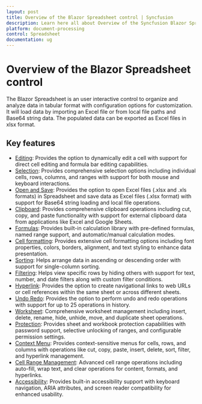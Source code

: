 ```yaml
---
layout: post
title: Overview of the Blazor Spreadsheet control | Syncfusion
description: Learn here all about Overview of the Syncfusion Blazor Spreadsheet control and more.
platform: document-processing
control: Spreadsheet
documentation: ug
---
```


# Overview of the Blazor Spreadsheet control

The Blazor Spreadsheet is an user interactive control to organize and analyze data in tabular format with configuration options for customization. It will load data by importing an Excel file or from local file paths and Base64 string data. The populated data can be exported as Excel files in xlsx format.

## Key features

* [Editing](editing): Provides the option to dynamically edit a cell with support for direct cell editing and formula bar editing capabilities.
* [Selection](selection): Provides comprehensive selection options including individual cells, rows, columns, and ranges with support for both mouse and keyboard interactions.
* [Open and Save](open-and-save): Provides the option to open Excel files (.xlsx and .xls formats) in Spreadsheet and save data as Excel files (.xlsx format) with support for Base64 string loading and local file operations.
* [Clipboard](clipboard): Provides comprehensive clipboard operations including cut, copy, and paste functionality with support for external clipboard data from applications like Excel and Google Sheets.
* [Formulas](formulas): Provides built-in calculation library with pre-defined formulas, named range support, and automatic/manual calculation modes.
* [Cell formatting](cell-range#cell-formatting): Provides extensive cell formatting options including font properties, colors, borders, alignment, and text styling to enhance data presentation.
* [Sorting](sorting): Helps arrange data in ascending or descending order with support for single-column sorting.
* [Filtering](filtering): Helps view specific rows by hiding others with support for text, number, and date filters along with custom filter conditions.
* [Hyperlink](hyperlink): Provides the option to create navigational links to web URLs or cell references within the same sheet or across different sheets.
* [Undo Redo](undo-redo): Provides the option to perform undo and redo operations with support for up to 25 operations in history.
* [Worksheet](worksheet): Comprehensive worksheet management including insert, delete, rename, hide, unhide, move, and duplicate sheet operations.
* [Protection](protection): Provides sheet and workbook protection capabilities with password support, selective unlocking of ranges, and configurable permission settings.
* [Context Menu](contextmenu): Provides context-sensitive menus for cells, rows, and columns with operations like cut, copy, paste, insert, delete, sort, filter, and hyperlink management.
* [Cell Range Management](cell-range): Advanced cell range operations including auto-fill, wrap text, and clear operations for content, formats, and hyperlinks.
* [Accessibility](accessibility): Provides built-in accessibility support with keyboard navigation, ARIA attributes, and screen reader compatibility for enhanced usability.

